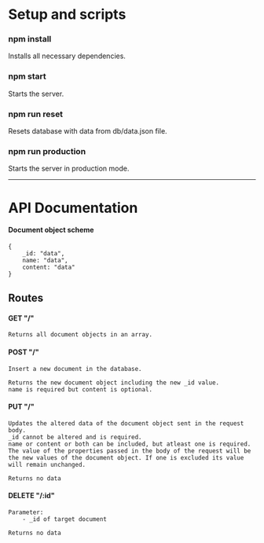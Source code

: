 # Setup and scripts

### npm install
Installs all necessary dependencies.

### npm start
Starts the server.

### npm run reset
Resets database with data from db/data.json file.

### npm run production
Starts the server in production mode.

---

# API Documentation

#### Document object scheme
```
{
    _id: "data",
    name: "data",
    content: "data"
}
```

## Routes 
#### GET "/"
    Returns all document objects in an array.
    

#### POST "/"
    Insert a new document in the database.
    
    Returns the new document object including the new _id value.
    name is required but content is optional.

        
#### PUT "/"
    Updates the altered data of the document object sent in the request body.
    _id cannot be altered and is required.
    name or content or both can be included, but atleast one is required. The value of the properties passed in the body of the request will be the new values of the document object. If one is excluded its value will remain unchanged.
    
    Returns no data

#### DELETE "/:id"
    Parameter:
        - _id of target document
    
    Returns no data